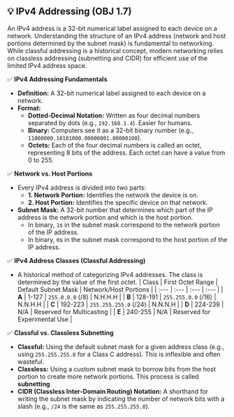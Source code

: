 ## 💡 IPv4 Addressing (OBJ 1.7)

An IPv4 address is a 32-bit numerical label assigned to each device on a network. Understanding the structure of an IPv4 address (network and host portions determined by the subnet mask) is fundamental to networking. While classful addressing is a historical concept, modern networking relies on classless addressing (subnetting and CIDR) for efficient use of the limited IPv4 address space.

✅ **IPv4 Addressing Fundamentals**
- **Definition:** A 32-bit numerical label assigned to each device on a network.
- **Format:**
  - **Dotted-Decimal Notation:** Written as four decimal numbers separated by dots (e.g., `192.168.1.4`). Easier for humans.
  - **Binary:** Computers see it as a 32-bit binary number (e.g., `11000000.10101000.00000001.00000100`).
  - **Octets:** Each of the four decimal numbers is called an octet, representing 8 bits of the address. Each octet can have a value from 0 to 255.

✅ **Network vs. Host Portions**
- Every IPv4 address is divided into two parts:
  - **1. Network Portion:** Identifies the network the device is on.
  - **2. Host Portion:** Identifies the specific device on that network.
- **Subnet Mask:** A 32-bit number that determines which part of the IP address is the network portion and which is the host portion.
  - In binary, `1`s in the subnet mask correspond to the network portion of the IP address.
  - In binary, `0`s in the subnet mask correspond to the host portion of the IP address.

✅ **IPv4 Address Classes (Classful Addressing)**
- A historical method of categorizing IPv4 addresses. The class is determined by the value of the first octet.
| Class | First Octet Range | Default Subnet Mask | Network/Host Portions |
| :--- | :--- | :--- | :--- |
| **A** | 1-127 | `255.0.0.0` (/8) | N.H.H.H |
| **B** | 128-191 | `255.255.0.0` (/16) | N.N.H.H |
| **C** | 192-223 | `255.255.255.0` (/24) | N.N.N.H |
| **D** | 224-239 | N/A | Reserved for Multicasting |
| **E** | 240-255 | N/A | Reserved for Experimental Use |

✅ **Classful vs. Classless Subnetting**
- **Classful:** Using the default subnet mask for a given address class (e.g., using `255.255.255.0` for a Class C address). This is inflexible and often wasteful.
- **Classless:** Using a custom subnet mask to borrow bits from the host portion to create more network portions. This process is called **subnetting**.
- **CIDR (Classless Inter-Domain Routing) Notation:** A shorthand for writing the subnet mask by indicating the number of network bits with a slash (e.g., `/24` is the same as `255.255.255.0`).